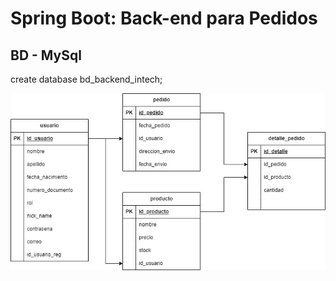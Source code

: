 # Spring Boot: Back-end para Pedidos

## BD - MySql
create database  bd_backend_intech;

![BD](https://github.com/NielsKz/imgs/blob/main/DiagramaBD.jpg)



